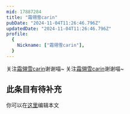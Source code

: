 ```yaml
---
mid: 17887284
title: "霜翎雪carin"
pubDate: "2024-11-04T11:26:46.796Z"
updatedDate: "2024-11-04T11:26:46.796Z"
profile:
  {
    Nickname: ["霜翎雪carin"],
  }
---
```


关注[霜翎雪carin](https://space.bilibili.com/17887284)谢谢喵~ 关注[霜翎雪carin](https://space.bilibili.com/17887284)谢谢喵~

## 此条目有待补充
你可以在[这里](https://github.com/Yuhanawa/VTuber.ICU/edit/master/src/content/v/霜翎雪carin/index.md)编辑本文
